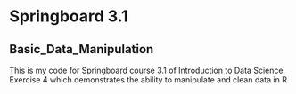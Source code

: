 # Springboard 3.1

## Basic_Data_Manipulation

This is my code for Springboard course 3.1 of Introduction to Data Science Exercise 4 which demonstrates the ability to manipulate and clean data in R
